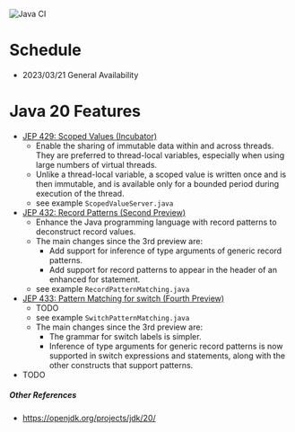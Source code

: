 ![Java CI](https://github.com/xtermi2/java20/workflows/Java%20CI/badge.svg)

# Schedule

- 2023/03/21 General Availability

# Java 20 Features

- [JEP 429: Scoped Values (Incubator)](https://openjdk.org/jeps/429)
    - Enable the sharing of immutable data within and across threads. They are preferred to thread-local variables,
      especially when using large numbers of virtual threads.
    - Unlike a thread-local variable, a scoped value is written once and is then immutable, and is available only for a
      bounded period during execution of the thread.
    - see example `ScopedValueServer.java`
- [JEP 432: Record Patterns (Second Preview)](https://openjdk.org/jeps/432)
    - Enhance the Java programming language with record patterns to deconstruct record values.
    - The main changes since the 3rd preview are:
        - Add support for inference of type arguments of generic record patterns.
        - Add support for record patterns to appear in the header of an enhanced for statement.
    - see example `RecordPatternMatching.java`
- [JEP 433: Pattern Matching for switch (Fourth Preview)](https://openjdk.java.net/jeps/433)
    - TODO
    - see example `SwitchPatternMatching.java`
    - The main changes since the 3rd preview are:
        - The grammar for switch labels is simpler.
        - Inference of type arguments for generic record patterns is now supported in switch expressions and statements,
          along with the other constructs that support patterns.
- TODO

##### Other References

- https://openjdk.org/projects/jdk/20/

